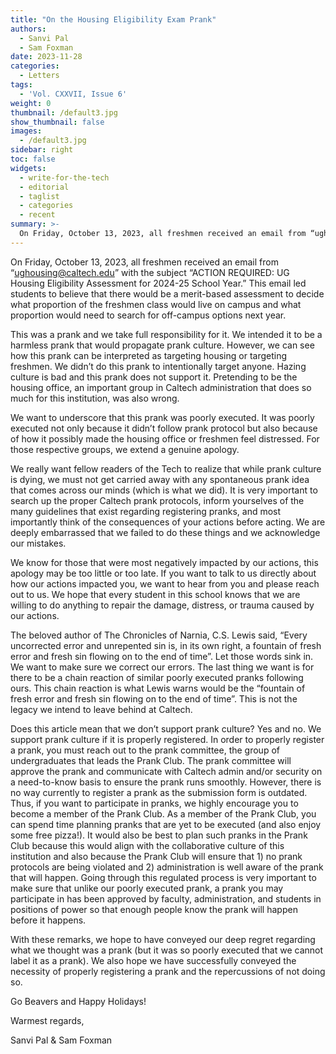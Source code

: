 ```yaml
---
title: "On the Housing Eligibility Exam Prank"
authors:
  - Sanvi Pal
  - Sam Foxman
date: 2023-11-28
categories:
  - Letters
tags:
  - 'Vol. CXXVII, Issue 6'
weight: 0
thumbnail: /default3.jpg
show_thumbnail: false
images:
  - /default3.jpg
sidebar: right
toc: false
widgets:
  - write-for-the-tech
  - editorial
  - taglist
  - categories
  - recent
summary: >-
  On Friday, October 13, 2023, all freshmen received an email from “ughousing@caltech.edu” with the subject “ACTION REQUIRED: UG Housing Eligibility Assessment for 2024-25 School Year.” This email led students to believe that there would be a merit-based assessment to decide what proportion of the freshmen class would live on campus and what proportion would need to search for off-campus options next year.
---
```



On Friday, October 13, 2023, all freshmen received an email from “ughousing@caltech.edu” with the subject “ACTION REQUIRED: UG Housing Eligibility Assessment for 2024-25 School Year.” This email led students to believe that there would be a merit-based assessment to decide what proportion of the freshmen class would live on campus and what proportion would need to search for off-campus options next year.

This was a prank and we take full responsibility for it. We intended it to be a harmless prank that would propagate prank culture. However, we can see how this prank can be interpreted as targeting housing or targeting freshmen. We didn’t do this prank to intentionally target anyone. Hazing culture is bad and this prank does not support it. Pretending to be the housing office, an important group in Caltech administration that does so much for this institution, was also wrong.

We want to underscore that this prank was poorly executed. It was poorly executed not only because it didn’t follow prank protocol but also because of how it possibly made the housing office or freshmen feel distressed. For those respective groups, we extend a genuine apology.

We really want fellow readers of the Tech to realize that while prank culture is dying, we must not get carried away with any spontaneous prank idea that comes across our minds (which is what we did). It is very important to search up the proper Caltech prank protocols, inform yourselves of the many guidelines that exist regarding registering pranks, and most importantly think of the consequences of your actions before acting. We are deeply embarrassed that we failed to do these things and we acknowledge our mistakes.

We know for those that were most negatively impacted by our actions, this apology may be too little or too late. If you want to talk to us directly about how our actions impacted you, we want to hear from you and please reach out to us. We hope that every student in this school knows that we are willing to do anything to repair the damage, distress, or trauma caused by our actions.

The beloved author of The Chronicles of Narnia, C.S. Lewis said, “Every uncorrected error and unrepented sin is, in its own right, a fountain of fresh error and fresh sin flowing on to the end of time”. Let those words sink in. We want to make sure we correct our errors. The last thing we want is for there to be a chain reaction of similar poorly executed pranks following ours. This chain reaction is what Lewis warns would be the “fountain of fresh error and fresh sin flowing on to the end of time”. This is not the legacy we intend to leave behind at Caltech.

Does this article mean that we don’t support prank culture? Yes and no. We support prank culture if it is properly registered. In order to properly register a prank, you must reach out to the prank committee, the group of undergraduates that leads the Prank Club. The prank committee will approve the prank and communicate with Caltech admin and/or security on a need-to-know basis to ensure the prank runs smoothly. However, there is no way currently to register a prank as the submission form is outdated. Thus, if you want to participate in pranks, we highly encourage you to become a member of the Prank Club. As a member of the Prank Club, you can spend time planning pranks that are yet to be executed (and also enjoy some free pizza!). It would also be best to plan such pranks in the Prank Club because this would align with the collaborative culture of this institution and also because the Prank Club will ensure that 1) no prank protocols are being violated and 2) administration is well aware of the prank that will happen. Going through this regulated process is very important to make sure that unlike our poorly executed prank, a prank you may participate in has been approved by faculty, administration, and students in positions of power so that enough people know the prank will happen before it happens.

With these remarks, we hope to have conveyed our deep regret regarding what we thought was a prank (but it was so poorly executed that we cannot label it as a prank). We also hope we have successfully conveyed the necessity of properly registering a prank and the repercussions of not doing so.

Go Beavers and Happy Holidays! 

Warmest regards,

Sanvi Pal & Sam Foxman
